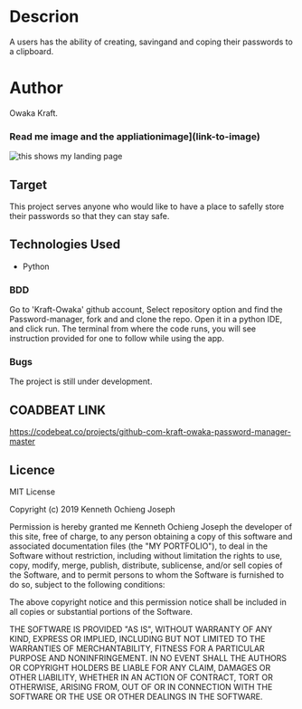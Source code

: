 # Descrion
A users has the ability of creating, savingand  and coping their passwords to a clipboard. 

# Author
Owaka Kraft.


###  Read me image and the appliationimage](link-to-image)
![this shows my landing page](src/img/1.png)


## Target
This project serves anyone who would like to have a place to safelly store their passwords so that they can stay safe.

## Technologies Used
- Python

### BDD

Go to 'Kraft-Owaka' github account, Select repository option and find the Password-manager, fork and and clone the repo.
Open it in a python IDE, and click run.
The terminal from where the code runs, you will see instruction provided for one to follow while using the app.

### Bugs
The project is still under development.


## COADBEAT LINK 
https://codebeat.co/projects/github-com-kraft-owaka-password-manager-master

## Licence
MIT License

Copyright (c) 2019 Kenneth Ochieng Joseph

Permission is hereby granted me Kenneth Ochieng Joseph the developer of this site, free of charge, to any person obtaining a copy of this software and associated documentation files (the "MY PORTFOLIO"), to deal in the Software without restriction, including without limitation the rights to use, copy, modify, merge, publish, distribute, sublicense, and/or sell copies of the Software, and to permit persons to whom the Software is furnished to do so, subject to the following conditions:

The above copyright notice and this permission notice shall be included in all copies or substantial portions of the Software.

THE SOFTWARE IS PROVIDED "AS IS", WITHOUT WARRANTY OF ANY KIND, EXPRESS OR IMPLIED, INCLUDING BUT NOT LIMITED TO THE WARRANTIES OF MERCHANTABILITY, FITNESS FOR A PARTICULAR PURPOSE AND NONINFRINGEMENT. IN NO EVENT SHALL THE AUTHORS OR COPYRIGHT HOLDERS BE LIABLE FOR ANY CLAIM, DAMAGES OR OTHER LIABILITY, WHETHER IN AN ACTION OF CONTRACT, TORT OR OTHERWISE, ARISING FROM, OUT OF OR IN CONNECTION WITH THE SOFTWARE OR THE USE OR OTHER DEALINGS IN THE SOFTWARE.